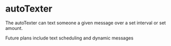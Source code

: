 # autoTexter

The autoTexter can text someone a given message over a set interval or set amount.

Future plans include text scheduling and dynamic messages
